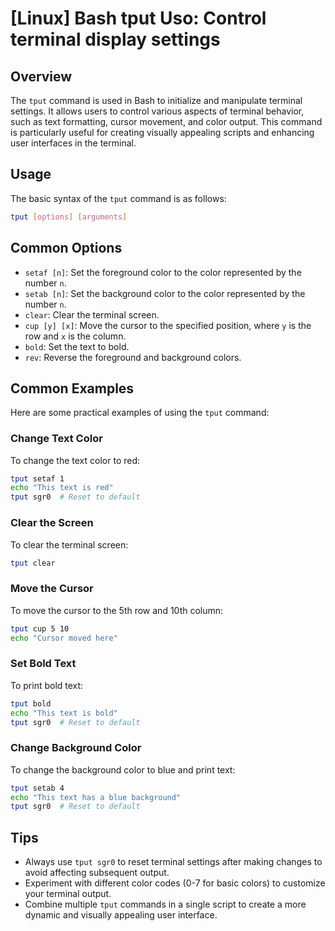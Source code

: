 # [Linux] Bash tput Uso: Control terminal display settings

## Overview
The `tput` command is used in Bash to initialize and manipulate terminal settings. It allows users to control various aspects of terminal behavior, such as text formatting, cursor movement, and color output. This command is particularly useful for creating visually appealing scripts and enhancing user interfaces in the terminal.

## Usage
The basic syntax of the `tput` command is as follows:

```bash
tput [options] [arguments]
```

## Common Options
- `setaf [n]`: Set the foreground color to the color represented by the number `n`.
- `setab [n]`: Set the background color to the color represented by the number `n`.
- `clear`: Clear the terminal screen.
- `cup [y] [x]`: Move the cursor to the specified position, where `y` is the row and `x` is the column.
- `bold`: Set the text to bold.
- `rev`: Reverse the foreground and background colors.

## Common Examples
Here are some practical examples of using the `tput` command:

### Change Text Color
To change the text color to red:

```bash
tput setaf 1
echo "This text is red"
tput sgr0  # Reset to default
```

### Clear the Screen
To clear the terminal screen:

```bash
tput clear
```

### Move the Cursor
To move the cursor to the 5th row and 10th column:

```bash
tput cup 5 10
echo "Cursor moved here"
```

### Set Bold Text
To print bold text:

```bash
tput bold
echo "This text is bold"
tput sgr0  # Reset to default
```

### Change Background Color
To change the background color to blue and print text:

```bash
tput setab 4
echo "This text has a blue background"
tput sgr0  # Reset to default
```

## Tips
- Always use `tput sgr0` to reset terminal settings after making changes to avoid affecting subsequent output.
- Experiment with different color codes (0-7 for basic colors) to customize your terminal output.
- Combine multiple `tput` commands in a single script to create a more dynamic and visually appealing user interface.